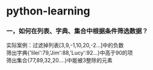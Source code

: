 # python-learning
### 一，如何在列表、字典、集合中根据条件筛选数据？
实际案例：过滤掉列表[3,9,-1,10,20,-2...]中的负数</br>
        筛出字典{'lilei':79,'Jim':88,'Lucy':92...}中高于90的项</br>
        筛出集合{77,89,32,20....}中能被3整除的元素</br>
